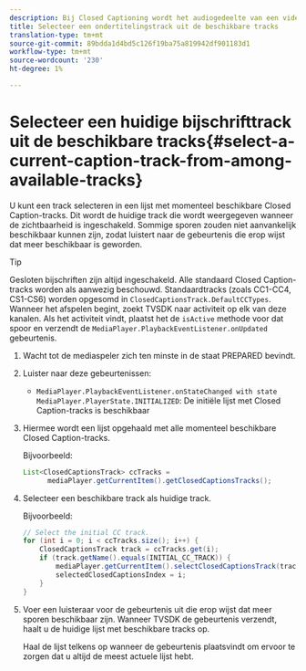 ```yaml
---
description: Bij Closed Captioning wordt het audiogedeelte van een video als tekst op het scherm weergegeven wanneer het geluid onhoorbaar is of de kijker niet goed kan worden gehoord.
title: Selecteer een ondertitelingstrack uit de beschikbare tracks
translation-type: tm+mt
source-git-commit: 89bdda1d4bd5c126f19ba75a819942df901183d1
workflow-type: tm+mt
source-wordcount: '230'
ht-degree: 1%

---
```



# Selecteer een huidige bijschrifttrack uit de beschikbare tracks{#select-a-current-caption-track-from-among-available-tracks}

U kunt een track selecteren in een lijst met momenteel beschikbare Closed Caption-tracks. Dit wordt de huidige track die wordt weergegeven wanneer de zichtbaarheid is ingeschakeld. Sommige sporen zouden niet aanvankelijk beschikbaar kunnen zijn, zodat luistert naar de gebeurtenis die erop wijst dat meer beschikbaar is geworden.

>[!TIP]
>
>Gesloten bijschriften zijn altijd ingeschakeld. Alle standaard Closed Caption-tracks worden als aanwezig beschouwd. Standaardtracks (zoals CC1-CC4, CS1-CS6) worden opgesomd in `ClosedCaptionsTrack.DefaultCCTypes`. Wanneer het afspelen begint, zoekt TVSDK naar activiteit op elk van deze kanalen. Als het activiteit vindt, plaatst het de `isActive` methode voor dat spoor en verzendt de `MediaPlayer.PlaybackEventListener.onUpdated` gebeurtenis.

1. Wacht tot de mediaspeler zich ten minste in de staat PREPARED bevindt.
1. Luister naar deze gebeurtenissen:

   * `MediaPlayer.PlaybackEventListener.onStateChanged with state MediaPlayer.PlayerState.INITIALIZED`: De initiële lijst met Closed Caption-tracks is beschikbaar

1. Hiermee wordt een lijst opgehaald met alle momenteel beschikbare Closed Caption-tracks.

   Bijvoorbeeld:

   ```java
   List<ClosedCaptionsTrack> ccTracks = 
         mediaPlayer.getCurrentItem().getClosedCaptionsTracks();
   ```

1. Selecteer een beschikbare track als huidige track.

   Bijvoorbeeld:

   ```java
   // Select the initial CC track. 
   for (int i = 0; i < ccTracks.size(); i++) { 
       ClosedCaptionsTrack track = ccTracks.get(i); 
       if (track.getName().equals(INITIAL_CC_TRACK)) { 
           mediaPlayer.getCurrentItem().selectClosedCaptionsTrack(track); 
           selectedClosedCaptionsIndex = i; 
       } 
   }
   ```

1. Voer een luisteraar voor de gebeurtenis uit die erop wijst dat meer sporen beschikbaar zijn. Wanneer TVSDK de gebeurtenis verzendt, haalt u de huidige lijst met beschikbare tracks op.

   Haal de lijst telkens op wanneer de gebeurtenis plaatsvindt om ervoor te zorgen dat u altijd de meest actuele lijst hebt.
